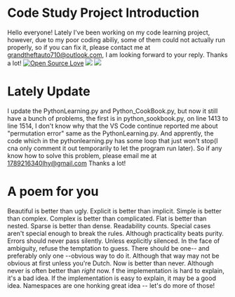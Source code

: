 # Code Study Project Introduction
Hello everyone! Lately I've been working on my code learning project, however, due to my poor coding abiliy, some of them could not actually run properly, so if you can fix it, please contact me at grandtheftauto710@outlook.com, I am looking forward to your reply. Thanks a lot!
[![Open Source Love](https://badges.frapsoft.com/os/v1/open-source.svg?v=103)](https://github.com/ellerbrock/open-source-badges/)
<a href="https://996.icu"><img src="https://img.shields.io/badge/link-996.icu-red.svg"></a>
<a href="https://img.shields.io"><img src="https://img.shields.io/badge/contributions-welcome-brightgreen.svg"></a> 
# Lately Update
I update the PythonLearning.py and Python_CookBook.py, but now it still have a bunch of problems, the first is in python_sookbook.py, on line 1413 to line 1514, I don't know why that the VS Code continue reported me about "permutation error" same as the PythonLearning.py. And apprently, the code which in the  pythonlearning.py has some loop that just won't stop(I cna only comment it out temporarily to let the program run later). So if any know how to solve this problem, please email me at 1789216340lhy@gmail.com Thanks a lot!

# A poem for you
Beautiful is better than ugly.
Explicit is better than implicit.
Simple is better than complex.
Complex is better than complicated.
Flat is better than nested.
Sparse is better than dense.
Readability counts.
Special cases aren't special enough to break the rules.
Although practicality beats purity.
Errors should never pass silently.
Unless explicitly silenced.
In the face of ambiguity, refuse the temptation to guess.
There should be one-- and preferably only one --obvious way to do it.
Although that way may not be obvious at first unless you're Dutch.
Now is better than never.
Although never is often better than *right* now.
f the implementation is hard to explain, it's a bad idea.
If the implementation is easy to explain, it may be a good idea.
Namespaces are one honking great idea -- let's do more of those!
